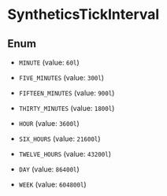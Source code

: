 

# SyntheticsTickInterval

## Enum


* `MINUTE` (value: `60l`)

* `FIVE_MINUTES` (value: `300l`)

* `FIFTEEN_MINUTES` (value: `900l`)

* `THIRTY_MINUTES` (value: `1800l`)

* `HOUR` (value: `3600l`)

* `SIX_HOURS` (value: `21600l`)

* `TWELVE_HOURS` (value: `43200l`)

* `DAY` (value: `86400l`)

* `WEEK` (value: `604800l`)



